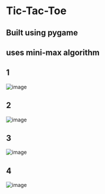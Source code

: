 # Tic-Tac-Toe
## Built using pygame
## uses mini-max algorithm

## 1
![image](https://github.com/abdulrahim2002/Tic-Tac-Toe/assets/89011337/b3daaecc-f6d1-4cef-8d0f-8f132839010e)

## 2
![image](https://github.com/abdulrahim2002/Tic-Tac-Toe/assets/89011337/f79f4aed-d59c-4a97-904e-eda5869ee2f7)

## 3
![image](https://github.com/abdulrahim2002/Tic-Tac-Toe/assets/89011337/da894878-8682-40bd-9a30-c0ba9d67d504)

## 4
![image](https://github.com/abdulrahim2002/Tic-Tac-Toe/assets/89011337/76f3fa4b-d10f-41d2-819e-a9b73e7408bc)
